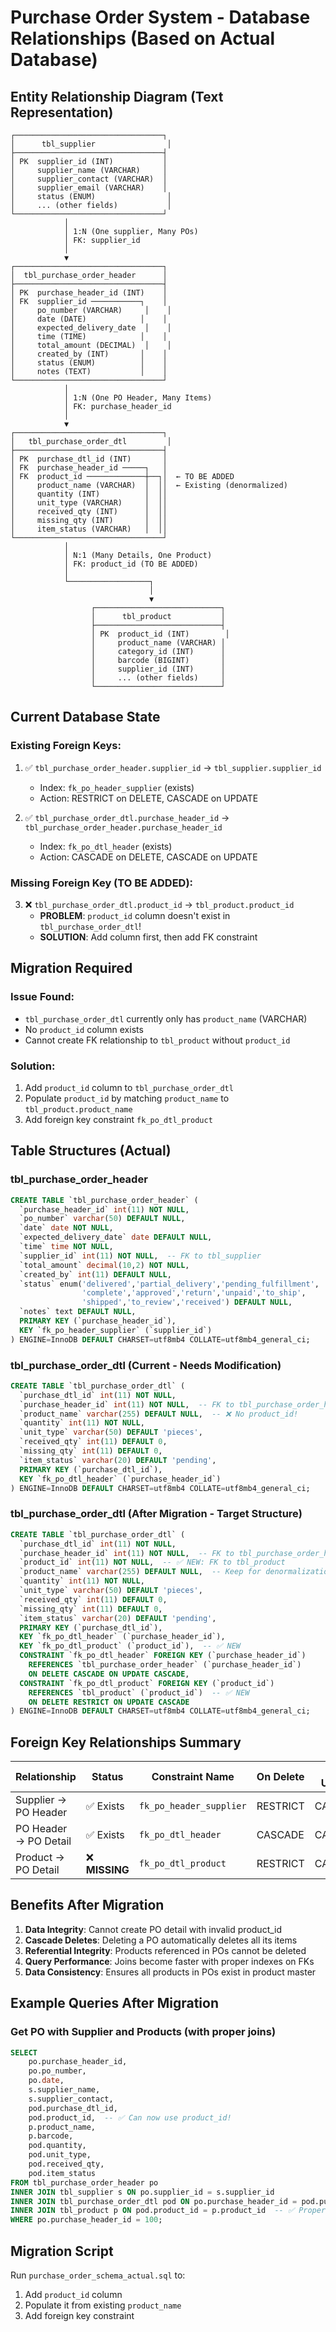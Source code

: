 # Purchase Order System - Database Relationships (Based on Actual Database)

## Entity Relationship Diagram (Text Representation)

```
┌─────────────────────────────────┐
│      tbl_supplier                │
├─────────────────────────────────┤
│ PK  supplier_id (INT)           │
│     supplier_name (VARCHAR)     │
│     supplier_contact (VARCHAR)  │
│     supplier_email (VARCHAR)    │
│     status (ENUM)                │
│     ... (other fields)           │
└─────────────────────────────────┘
            │
            │ 1:N (One supplier, Many POs)
            │ FK: supplier_id
            │
            ▼
┌─────────────────────────────────┐
│  tbl_purchase_order_header      │
├─────────────────────────────────┤
│ PK  purchase_header_id (INT)    │
│ FK  supplier_id ───────────┐    │
│     po_number (VARCHAR)     │    │
│     date (DATE)            │    │
│     expected_delivery_date  │    │
│     time (TIME)            │    │
│     total_amount (DECIMAL)  │    │
│     created_by (INT)       │    │
│     status (ENUM)          │    │
│     notes (TEXT)           │    │
└─────────────────────────────────┘
            │
            │ 1:N (One PO Header, Many Items)
            │ FK: purchase_header_id
            │
            ▼
┌─────────────────────────────────┐
│   tbl_purchase_order_dtl         │
├─────────────────────────────────┤
│ PK  purchase_dtl_id (INT)       │
│ FK  purchase_header_id ─────┐   │
│ FK  product_id ─────────────┼──┐│  ← TO BE ADDED
│     product_name (VARCHAR)  │  ││  ← Existing (denormalized)
│     quantity (INT)          │  ││
│     unit_type (VARCHAR)     │  ││
│     received_qty (INT)      │  ││
│     missing_qty (INT)       │  ││
│     item_status (VARCHAR)   │  ││
└─────────────────────────────────┘
            │
            │ N:1 (Many Details, One Product)
            │ FK: product_id (TO BE ADDED)
            │
            └──────────────────┐
                               │
                               ▼
                  ┌────────────────────────────┐
                  │      tbl_product           │
                  ├────────────────────────────┤
                  │ PK  product_id (INT)        │
                  │     product_name (VARCHAR) │
                  │     category_id (INT)      │
                  │     barcode (BIGINT)       │
                  │     supplier_id (INT)      │
                  │     ... (other fields)     │
                  └────────────────────────────┘
```

## Current Database State

### Existing Foreign Keys:
1. ✅ `tbl_purchase_order_header.supplier_id` → `tbl_supplier.supplier_id`
   - Index: `fk_po_header_supplier` (exists)
   - Action: RESTRICT on DELETE, CASCADE on UPDATE

2. ✅ `tbl_purchase_order_dtl.purchase_header_id` → `tbl_purchase_order_header.purchase_header_id`
   - Index: `fk_po_dtl_header` (exists)
   - Action: CASCADE on DELETE, CASCADE on UPDATE

### Missing Foreign Key (TO BE ADDED):
3. ❌ `tbl_purchase_order_dtl.product_id` → `tbl_product.product_id`
   - **PROBLEM**: `product_id` column doesn't exist in `tbl_purchase_order_dtl`!
   - **SOLUTION**: Add column first, then add FK constraint

## Migration Required

### Issue Found:
- `tbl_purchase_order_dtl` currently only has `product_name` (VARCHAR)
- No `product_id` column exists
- Cannot create FK relationship to `tbl_product` without `product_id`

### Solution:
1. Add `product_id` column to `tbl_purchase_order_dtl`
2. Populate `product_id` by matching `product_name` to `tbl_product.product_name`
3. Add foreign key constraint `fk_po_dtl_product`

## Table Structures (Actual)

### tbl_purchase_order_header
```sql
CREATE TABLE `tbl_purchase_order_header` (
  `purchase_header_id` int(11) NOT NULL,
  `po_number` varchar(50) DEFAULT NULL,
  `date` date NOT NULL,
  `expected_delivery_date` date DEFAULT NULL,
  `time` time NOT NULL,
  `supplier_id` int(11) NOT NULL,  -- FK to tbl_supplier
  `total_amount` decimal(10,2) NOT NULL,
  `created_by` int(11) DEFAULT NULL,
  `status` enum('delivered','partial_delivery','pending_fulfillment',
                'complete','approved','return','unpaid','to_ship',
                'shipped','to_review','received') DEFAULT NULL,
  `notes` text DEFAULT NULL,
  PRIMARY KEY (`purchase_header_id`),
  KEY `fk_po_header_supplier` (`supplier_id`)
) ENGINE=InnoDB DEFAULT CHARSET=utf8mb4 COLLATE=utf8mb4_general_ci;
```

### tbl_purchase_order_dtl (Current - Needs Modification)
```sql
CREATE TABLE `tbl_purchase_order_dtl` (
  `purchase_dtl_id` int(11) NOT NULL,
  `purchase_header_id` int(11) NOT NULL,  -- FK to tbl_purchase_order_header
  `product_name` varchar(255) DEFAULT NULL,  -- ❌ No product_id!
  `quantity` int(11) NOT NULL,
  `unit_type` varchar(50) DEFAULT 'pieces',
  `received_qty` int(11) DEFAULT 0,
  `missing_qty` int(11) DEFAULT 0,
  `item_status` varchar(20) DEFAULT 'pending',
  PRIMARY KEY (`purchase_dtl_id`),
  KEY `fk_po_dtl_header` (`purchase_header_id`)
) ENGINE=InnoDB DEFAULT CHARSET=utf8mb4 COLLATE=utf8mb4_general_ci;
```

### tbl_purchase_order_dtl (After Migration - Target Structure)
```sql
CREATE TABLE `tbl_purchase_order_dtl` (
  `purchase_dtl_id` int(11) NOT NULL,
  `purchase_header_id` int(11) NOT NULL,  -- FK to tbl_purchase_order_header
  `product_id` int(11) NOT NULL,  -- ✅ NEW: FK to tbl_product
  `product_name` varchar(255) DEFAULT NULL,  -- Keep for denormalization/backup
  `quantity` int(11) NOT NULL,
  `unit_type` varchar(50) DEFAULT 'pieces',
  `received_qty` int(11) DEFAULT 0,
  `missing_qty` int(11) DEFAULT 0,
  `item_status` varchar(20) DEFAULT 'pending',
  PRIMARY KEY (`purchase_dtl_id`),
  KEY `fk_po_dtl_header` (`purchase_header_id`),
  KEY `fk_po_dtl_product` (`product_id`),  -- ✅ NEW
  CONSTRAINT `fk_po_dtl_header` FOREIGN KEY (`purchase_header_id`) 
    REFERENCES `tbl_purchase_order_header` (`purchase_header_id`)
    ON DELETE CASCADE ON UPDATE CASCADE,
  CONSTRAINT `fk_po_dtl_product` FOREIGN KEY (`product_id`) 
    REFERENCES `tbl_product` (`product_id`)  -- ✅ NEW
    ON DELETE RESTRICT ON UPDATE CASCADE
) ENGINE=InnoDB DEFAULT CHARSET=utf8mb4 COLLATE=utf8mb4_general_ci;
```

## Foreign Key Relationships Summary

| Relationship | Status | Constraint Name | On Delete | On Update |
|-------------|--------|----------------|-----------|-----------|
| Supplier → PO Header | ✅ Exists | `fk_po_header_supplier` | RESTRICT | CASCADE |
| PO Header → PO Detail | ✅ Exists | `fk_po_dtl_header` | CASCADE | CASCADE |
| Product → PO Detail | ❌ **MISSING** | `fk_po_dtl_product` | RESTRICT | CASCADE |

## Benefits After Migration

1. **Data Integrity**: Cannot create PO detail with invalid product_id
2. **Cascade Deletes**: Deleting a PO automatically deletes all its items
3. **Referential Integrity**: Products referenced in POs cannot be deleted
4. **Query Performance**: Joins become faster with proper indexes on FKs
5. **Data Consistency**: Ensures all products in POs exist in product master

## Example Queries After Migration

### Get PO with Supplier and Products (with proper joins)
```sql
SELECT 
    po.purchase_header_id,
    po.po_number,
    po.date,
    s.supplier_name,
    s.supplier_contact,
    pod.purchase_dtl_id,
    pod.product_id,  -- ✅ Can now use product_id!
    p.product_name,
    p.barcode,
    pod.quantity,
    pod.unit_type,
    pod.received_qty,
    pod.item_status
FROM tbl_purchase_order_header po
INNER JOIN tbl_supplier s ON po.supplier_id = s.supplier_id
INNER JOIN tbl_purchase_order_dtl pod ON po.purchase_header_id = pod.purchase_header_id
INNER JOIN tbl_product p ON pod.product_id = p.product_id  -- ✅ Proper FK join!
WHERE po.purchase_header_id = 100;
```

## Migration Script

Run `purchase_order_schema_actual.sql` to:
1. Add `product_id` column
2. Populate it from existing `product_name`
3. Add foreign key constraint

